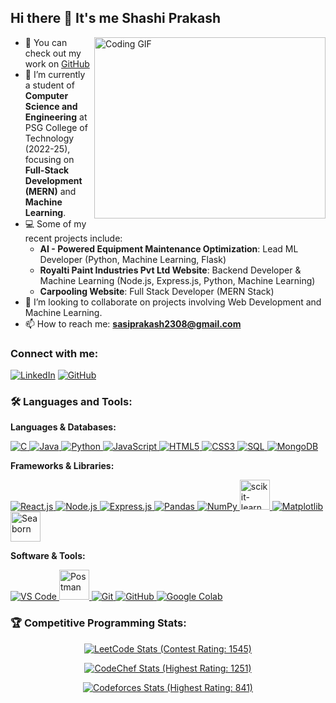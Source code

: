 ## Hi there 👋 It's me Shashi Prakash

<img align="right" width="370" height="290" src="https://i.pinimg.com/originals/47/f0/34/47f0342cec72b800463bf003eac1257e.gif" alt="Coding GIF">

- 🔭 You can check out my work on [GitHub](https://github.com/SasiPrakash23)
- 🌱 I’m currently a student of **Computer Science and Engineering** at PSG College of Technology (2022-25), focusing on **Full-Stack Development (MERN)** and **Machine Learning**.
- 💻 Some of my recent projects include:
    - **AI - Powered Equipment Maintenance Optimization**: Lead ML Developer (Python, Machine Learning, Flask)
    - **Royalti Paint Industries Pvt Ltd Website**: Backend Developer & Machine Learning (Node.js, Express.js, Python, Machine Learning)
    - **Carpooling Website**: Full Stack Developer (MERN Stack)
- 🤝 I’m looking to collaborate on projects involving Web Development and Machine Learning.
- 📫 How to reach me: **sasiprakash2308@gmail.com**

### Connect with me:
<a href="https://www.linkedin.com/in/shashi-prakash-r-s-a80b21259" target="_blank"><img src="https://img.shields.io/badge/LinkedIn-0077B5?style=for-the-badge&logo=linkedin&logoColor=white" alt="LinkedIn"></a> <a href="https://github.com/SasiPrakash23" target="_blank"><img src="https://img.shields.io/badge/GitHub-100000?style=for-the-badge&logo=github&logoColor=white" alt="GitHub"></a>

### 🛠️ Languages and Tools:

**Languages & Databases:**
<p align="left">
  <a href="https://www.cprogramming.com/" target="_blank" rel="noreferrer"> <img src="https://img.icons8.com/color/48/000000/c-programming.png" alt="C"/> </a>
  <a href="https://www.java.com" target="_blank" rel="noreferrer"> <img src="https://img.icons8.com/color/48/000000/java-coffee-cup-logo.png" alt="Java"/> </a>
  <a href="https://www.python.org" target="_blank" rel="noreferrer"> <img src="https://img.icons8.com/color/48/000000/python.png" alt="Python"/> </a>
  <a href="https://developer.mozilla.org/en-US/docs/Web/JavaScript" target="_blank" rel="noreferrer"> <img src="https://img.icons8.com/color/48/000000/javascript.png" alt="JavaScript"/> </a>
  <a href="https://www.w3.org/html/" target="_blank" rel="noreferrer"> <img src="https://img.icons8.com/color/48/000000/html-5.png" alt="HTML5"/> </a>
  <a href="https://www.w3schools.com/css/" target="_blank" rel="noreferrer"> <img src="https://img.icons8.com/color/48/000000/css3.png" alt="CSS3"/> </a>
  <a href="https://www.mysql.com/" target="_blank" rel="noreferrer"> <img src="https://img.icons8.com/color/48/000000/sql.png" alt="SQL"/> </a> <a href="https://www.mongodb.com/" target="_blank" rel="noreferrer"> <img src="https://img.icons8.com/color/48/000000/mongodb.png" alt="MongoDB"/> </a>
</p>

**Frameworks & Libraries:**
<p align="left">
  <a href="https://reactjs.org/" target="_blank" rel="noreferrer"> <img src="https://img.icons8.com/color/48/000000/react-native.png" alt="React.js"/> </a>
  <a href="https://nodejs.org" target="_blank" rel="noreferrer"> <img src="https://img.icons8.com/color/48/000000/nodejs.png" alt="Node.js"/> </a>
  <a href="https://expressjs.com" target="_blank" rel="noreferrer"> <img src="https://img.icons8.com/color/48/000000/express-js.png" alt="Express.js"/> </a> <a href="https://pandas.pydata.org/" target="_blank" rel="noreferrer"> <img src="https://img.icons8.com/color/48/000000/pandas.png" alt="Pandas"/> </a> <a href="https://numpy.org/" target="_blank" rel="noreferrer"> <img src="https://img.icons8.com/color/48/000000/numpy.png" alt="NumPy"/> </a> <a href="https://scikit-learn.org/" target="_blank" rel="noreferrer"> <img src="https://upload.wikimedia.org/wikipedia/commons/thumb/0/05/Scikit_learn_logo_small.svg/48px-Scikit_learn_logo_small.svg.png" alt="scikit-learn" height="48" width="48"/> </a>
  <a href="https://matplotlib.org/" target="_blank" rel="noreferrer"> <img src="https://img.icons8.com/color/48/000000/matplotlib.png" alt="Matplotlib"/> </a> <a href="https://seaborn.pydata.org/" target="_blank" rel="noreferrer"> <img src="https://seaborn.pydata.org/_images/logo-mark-lightbg.svg" alt="Seaborn" height="48" width="48"/></a>
</p>

**Software & Tools:**
<p align="left">
  <a href="https://code.visualstudio.com/" target="_blank" rel="noreferrer"> <img src="https://img.icons8.com/color/48/000000/visual-studio-code-2019.png" alt="VS Code"/> </a>
  <a href="https://www.postman.com/" target="_blank" rel="noreferrer"> <img src="https://www.vectorlogo.zone/logos/getpostman/getpostman-icon.svg" alt="Postman" height="48" width="48"/> </a>
  <a href="https://git-scm.com/" target="_blank" rel="noreferrer"> <img src="https://img.icons8.com/color/48/000000/git.png" alt="Git"/> </a>
  <a href="https://github.com/" target="_blank" rel="noreferrer"> <img src="https://img.icons8.com/color/48/000000/github.png" alt="GitHub"/> </a>
  <a href="https://colab.research.google.com/" target="_blank" rel="noreferrer"> <img src="https://img.icons8.com/color/48/000000/google-colab.png" alt="Google Colab"/> </a>
</p>

### 🏆 Competitive Programming Stats:
<p align="center">
  <a href="https://leetcode.com/u/22z463/" target="_blank">
    <img src="https://leetcard.jacoblin.cool/22z463?theme=dark&ext=contest&rating=1545" alt="LeetCode Stats (Contest Rating: 1545)">
  </a>
</p>
<p align="center">
  <a href="https://www.codechef.com/users/sasi_2308" target="_blank">
    <img src="https://codechef-readme-stats.onrender.com/sasi_2308?theme=dark&v=1" alt="CodeChef Stats (Highest Rating: 1251)">
    </a>
</p>
<p align="center">
  <a href="https://codeforces.com/profile/Shashi_Prakash_R_S" target="_blank">
    <img src="https://codeforces-readme-stats.vercel.app/api/card?username=Shashi_Prakash_R_S&theme=dark" alt="Codeforces Stats (Highest Rating: 841)">
    </a>
</p>
